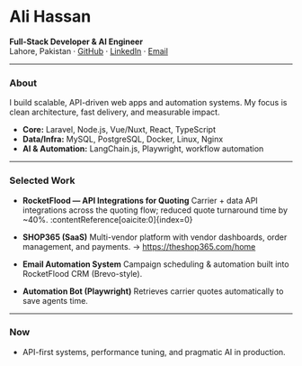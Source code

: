 # Ali Hassan

**Full-Stack Developer & AI Engineer**  
Lahore, Pakistan · [GitHub](https://github.com/alihassan3413) · [LinkedIn](https://www.linkedin.com/in/alihassan478/) · [Email](mailto:aliupwork6@gmail.com)

---

### About
I build scalable, API-driven web apps and automation systems. My focus is
clean architecture, fast delivery, and measurable impact.

- **Core:** Laravel, Node.js, Vue/Nuxt, React, TypeScript
- **Data/Infra:** MySQL, PostgreSQL, Docker, Linux, Nginx
- **AI & Automation:** LangChain.js, Playwright, workflow automation

---

### Selected Work
- **RocketFlood — API Integrations for Quoting**
  Carrier + data API integrations across the quoting flow; reduced quote
  turnaround time by ~40%. :contentReference[oaicite:0]{index=0}

- **SHOP365 (SaaS)**
  Multi-vendor platform with vendor dashboards, order management, and
  payments. → https://theshop365.com/home

- **Email Automation System**
  Campaign scheduling & automation built into RocketFlood CRM (Brevo-style).

- **Automation Bot (Playwright)**
  Retrieves carrier quotes automatically to save agents time.

---

### Now
- API-first systems, performance tuning, and pragmatic AI in production.
